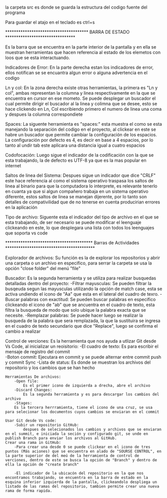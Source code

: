 la carpeta src es donde se guarda la estructura del codigo fuente del programa

Para guardar el atajo en el teclado es ctrl+s


************************************** BARRA DE ESTADO ********************************

Es la barra que se encuentra en la parte interior de la pantalla y en ella se muestran herramientas que hacen referencia al estado de los elemetos con loos que se esta interactuando.

Indicadores de Error:
    En la parte derecha estan los indicadores de error, ellos notifican se se encuantra algun error o alguna advertencia en el codigo 

Ln y col:
    En la zona derecha existe otras herramientas, la primera es "Ln y col", ambas representan la columna y linea respectivamente en la que se encuentra en cursor en ese mometo. Se puede desplegar un buscador el cual permite dirigir el buscador al la linea y colimna que se desee, esto se hace clickendo en Ln, Col escribiendo primero el numero de linea una coma y despues la columna correspondiete

Spaces:
    La siguente herramienta es "spaces:" esta muestra el como se esta manejando la separación del codigo en el proyecto, al clickear en este se habre un buscador que permite cambiar la configuración de los espacios. La configuración por defecto es 4, es decir en base a 4 espacios, por lo tanto al undir tab este aplicara una distancia igual a cuatro espacios

Codofocación:
    Luego sigue el indicador de la codificación con la que se esta trabajando, la de defecto es UTF-8 ya que es la mas popular en internet

Saltos de linea del Sistema:
    Despues sigue un indicador que dice "CRLF" este hace referencia al como el sistema operativo traspasa los saltos de linea al binario para que la computadora lo interprete, es relevante tenerlo en cuanta ya que si algun compañero trabaja en un sistema operativo diferente, estos saltos de linea se manejan dijerente, por lo tanto son detalles de compativilidad que de no tenerse en cuenta producirian errores en la aplicación 

Tipo de archivo:
    Siguente esta el indicador del tipo de archivo en el que se esta trabajando, de ser necesario se puede modificar el leenguaje clickeando en este, lo que desplegara una lista con todos los leenguajes que soporta vs code


**************************************** Barras de Actividades *****************************************

Explorador de archivos:
    Su función es la de explorar los repositorios y abrir una carpeta o un archivo en especifico, para serrar la carpeta se usa la opción "close folder" del menú "file"

Buscador:
    Es la segunda herramienta y se utiliza para realizar busquedas detalladas dentro del proyecto:
        -Filtrar mayusculas: 
            Se pueden filtrar la busqeuda segun las mayusculas utilizando la opción de match case, esta se activa undiendo el icono de "Aa" que esta en el lateral del cuadro de texro.
        -Buscar palabras con exactitud: 
            Se pueden buscar palabras en especifico clickeando el icono de "ab" que se ancuentra en el cuadro de texto, esta filtra la busqueda de modo que solo ubique la palabra exacta que se necesite.
        -Remplazar palabras:
            Se puede hacer luego se realizar la busqueda de la palabra que sera remplazada, la que la sustituira se ingresa en el cuadro de texto secundario que dice "Replace", luego se confirma el cambio a realizar
    
Control de verciones:
    Es la herramienta que nos ayuda a utlizar Git desde Vs Code, al inicializar un reoisitorio:
        -El cuadro de texto:
            Es para escribir el mensaje de registro del commit  
        -Boton commit: 
            Ejecutara en commit y se puede alternar entre commit push y commit Sync 
        -Lista de status:
            Es donde se muestran los archivos del repositorio y los cambios que se han hecho

    Herramientas De archivos:
        -Open file:
            Es el primer icono de izquierda a drecha, abre el archivo
        -Discard Changes:
            Es la segunda herramienta y es para descargar los cambios del archivo
        -Stages:
        Es la tercera herrramienta, tiene el icono de una cruz, se usa para selecionar los documentos cuyos cambios se enviaran en el commit 
        
    Usar Git desde Vs code:
        -Subir un repositorio GitHub:
            despues de selecionados los cambios y archivos que se enviaran en el summit, e iniciada la seción y configurado git, se unde en publish Branch para enviar los archivos al GitHub.
    Crear una rama in GitHub:
        -Para crear una desde 0 se puede clickear en el icono de tres puntos (Más aciones) que se encuentra en alado de "SOURSE CONTROL", en la parte superior de del meú de la herramienta de control de verciones, dentro de este se busca la opción de "Branch" y dentro de ella la opción de "create branch" 
        
        -El indicador de la ubicacón del repositorio en la que nos encontramos trabajando, se encuentra en la barra de estado en la esquina inferior izquierda de la pantalla, clickeandolo despliega un listado de las ramas del repositorio, tambien permite crear una nueva rama de forma rapida.
